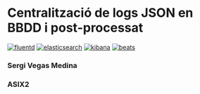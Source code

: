 # Centralització de logs JSON en BBDD i post-processat
[![fluentd](https://pbs.twimg.com/profile_images/2261136657/fluent_normal.png)](http://www.fluentd.org/)
[![elasticsearch](https://banen.bol.com/content/uploads/2014/08/elasticsearch.png)](https://www.elastic.co/products/elasticsearch)
[![kibana](https://raw.githubusercontent.com/1science/docker-kibana/latest/logo.png)](https://www.elastic.co/products/kibana)
[![beats](https://amsterdam.luminis.eu/wp-content/uploads/2016/02/elastic-beats-fw.png)](https://www.elastic.co/products/beats)


### Sergi Vegas Medina
### ASIX2
